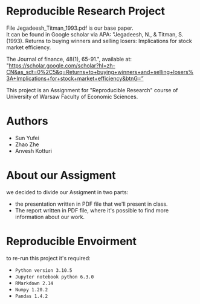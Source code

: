 # Reproducible Research Project
File Jegadeesh_Titman_1993.pdf is our base paper.  
It can be found in Google scholar via APA: "Jegadeesh, N., & Titman, S. (1993). Returns to buying winners and selling losers: Implications for stock market efficiency. 

The Journal of finance, 48(1), 65-91.", available at: "https://scholar.google.com/scholar?hl=zh-CN&as_sdt=0%2C5&q=Returns+to+buying+winners+and+selling+losers%3A+Implications+for+stock+market+efficiency&btnG=”

This project is an Assignment for "Reproducible Research" course of University of Warsaw Faculty of Economic Sciences.

# Authors

-   Sun Yufei
-   Zhao Zhe
-   Anvesh Kotturi

# About our Assigment

we decided to divide our Assigment in two parts:

-   the presentation written in PDF file that we'll present in class.
-   The report written in PDF file, where it's possible to find more information about our work.

# Reproducible Envoirment

to re-run this project it's required:

-   `Python version 3.10.5`
-   `Jupyter notebook python 6.3.0`
-   `RMarkdown 2.14`
-   `Numpy 1.20.2`
-   `Pandas 1.4.2`
